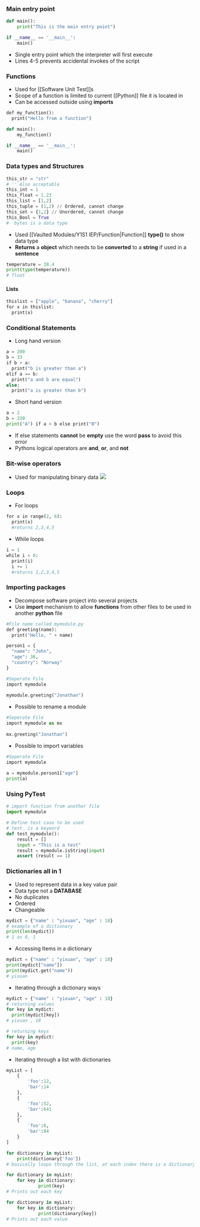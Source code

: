 ### Main entry point
```python
def main():
	print("This is the main entry point")

if __name__ == '__main__':
	main()
```
- Single entry point which the interpreter will first execute
- Lines 4-5 prevents accidental invokes of the script
### Functions
- Used for [[Software Unit Test]]s
- Scope of a function is limited to current [[Python]] file it is located in
- Can be accessed outside using **imports** 
```python
def my_function():  
  print("Hello from a function")  

def main():
	my_function()

if __name__ == '__main__':
	main()
```
### Data types and Structures 
```python
this_str = "str"
# '' Also acceptable
this_int = 1
this_float = 1.23
this_list = [1,2]
this_tuple = (1,2) // Ordered, cannot change
this_set = {1,2} // Unordered, cannot change
this_Bool = True 
#  bytes is a data type
```
- Used [[Vaulted Modules/Y1S1 IEP/Function|Function]] **type()** to show data type 
- **Returns** a **object** which needs to be **converted** to a **string** if used in a **sentence**
```python
temperature = 38.4 
print(type(temperature))
# float
```
#### Lists
```python
thislist = ["apple", "banana", "cherry"]  
for x in thislist:  
  print(x)
```
### Conditional Statements
- Long hand version
```python
a = 200  
b = 33  
if b > a:  
  print("b is greater than a")  
elif a == b:  
  print("a and b are equal")  
else:  
  print("a is greater than b")
```
- Short hand version
```python
a = 2  
b = 330  
print("A") if a > b else print("B")
```
- If else statements **cannot** be **empty** use the word **pass** to avoid this error
- Pythons logical operators are **and**, **or**, and **not**

### Bit-wise operators
- Used for manipulating binary data
![](https://i.imgur.com/v3xI9iM.png)
### Loops
- For loops
```python
for x in range(2, 6):  
  print(x)
  #returns 2,3,4,5
```
- While loops
```python
i = 1  
while i < 6:  
  print(i)  
  i += 1
  #returns 1,2,3,4,5
```
### Importing packages
- Decompose software project into several projects 
- Use **import** mechanism to allow **functions** from other files to be used in another **python** file
```python
#File name called mymodule.py
def greeting(name):  
  print("Hello, " + name)

person1 = {  
  "name": "John",  
  "age": 36,  
  "country": "Norway"  
}
```
```python
#Seperate File
import mymodule  
  
mymodule.greeting("Jonathan")
```
- Possible to rename a module 
```python
#Seperate File
import mymodule as mx
  
mx.greeting("Jonathan")
```
- Possible to import variables
```python
#Seperate File
import mymodule  
  
a = mymodule.person1["age"]  
print(a)
```

### Using PyTest
```python
# import function from another file
import mymodule

# Define test case to be used
# test_ is a keyword
def test_mymodule():
	result = []
	input = "This is a test"
	result = mymodule.isString(input)
	assert (result == 1)
```

### Dictionaries all in 1
- Used to represent data in a key value pair
- Data type not a **DATABASE** 
- No duplicates
- Ordered
- Changeable 
```python
mydict = {"name" : "yixuan", "age" : 18}
# example of a dictionary
print(len(mydict))
# 1 as 0, 1
```

- Accessing Items in a dictionary
```python
mydict = {"name" : "yixuan", "age" : 18}
print(mydict["name"])
print(mydict.get("name"))
# yixuan
```

- Iterating through a dictionary ways
```python
mydict = {"name" : "yixuan", "age" : 18}
# returning values
for key in mydict:
  print(mydict[key])
# yixuan , 18

# returning keys
for key in mydict:
  print(key)
# name, age
```

- Iterating through a list with dictionaries 
```python
myList = [
	{
		'foo':12,
		'bar':14
	},
	{
		'foo':52,
		'bar':641
	},
	{
		'foo':6,
		'bar':84
	}
]

for dictionary in myList:
	print(dictionary['foo'])
# basically loops through the list, at each index there is a dictionary. The second line will take the 'foo' key and print out its value 

for dictionary in myList:
	for key in dictionary:
      		print(key)
# Prints out each key 

for dictionary in myList:
	for key in dictionary:
      		print(dictionary[key])
# Prints out each value
```
